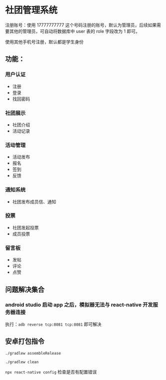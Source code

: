 # 社团管理系统

注册账号：使用 17777777777 这个号码注册的账号，默认为管理员，后续如果需要其他的管理员，可自动将数据库中 user 表的 role 字段改为 1 即可。

使用其他手机号注册，默认都是学生身份

## 功能：

### 用户认证

- 注册
- 登录
- 找回密码

### 社团展示

- 社团介绍
- 活动记录

### 活动管理

- 活动发布
- 报名
- 签到
- 反馈

### 通知系统

- 社团发布成员信、通知

### 投票

- 社团发起投票
- 成员投票

### 留言板

- 发帖
- 评论
- 点赞

## 问题解决集合

### android studio 启动 app 之后，模拟器无法与 react-native 开发服务器连接

执行：`adb reverse tcp:8081 tcp:8081` 即可解决

## 安卓打包指令

`./gradlew assembleRelease`

`./gradlew clean`

`npx react-native config` 检查是否有配置错误
